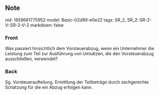 ## Note
nid: 1659681775952
model: Basic-02d89-e0e22
tags: SR_2, SR_2::SR-2-V::SR-2-V-2
markdown: false

### Front
Was passiert hinsichtlich dem Vorsteuerabzug, wenn ein Unternehmer die Leistung zum Teil zur Ausführung von Umsätzen, die den Vorsteuerabzug ausschließen, verwendet?

### Back
Sg. Vorsteueraufteilung. Ermittlung der Teilbeträge durch sachgerechte Schätzung für die ein Abzug erfolgen kann.
